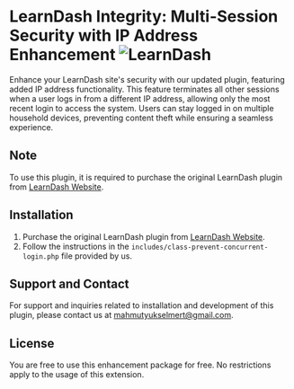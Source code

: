 # LearnDash Integrity: Multi-Session Security with IP Address Enhancement ![LearnDash](https://developers.learndash.com/wp-content/uploads/2020/11/cropped-learndash-favicon-32x32.png)

Enhance your LearnDash site's security with our updated plugin, featuring added IP address functionality. This feature terminates all other sessions when a user logs in from a different IP address, allowing only the most recent login to access the system. Users can stay logged in on multiple household devices, preventing content theft while ensuring a seamless experience.

## Note
To use this plugin, it is required to purchase the original LearnDash plugin from [LearnDash Website](https://www.learndash.com/).

## Installation

1. Purchase the original LearnDash plugin from [LearnDash Website](https://www.learndash.com/).
2. Follow the instructions in the `includes/class-prevent-concurrent-login.php` file provided by us.

## Support and Contact
For support and inquiries related to installation and development of this plugin, please contact us at [mahmutyukselmert@gmail.com](mailto:mahmutyukselmert@gmail.com).

## License
You are free to use this enhancement package for free. No restrictions apply to the usage of this extension.
